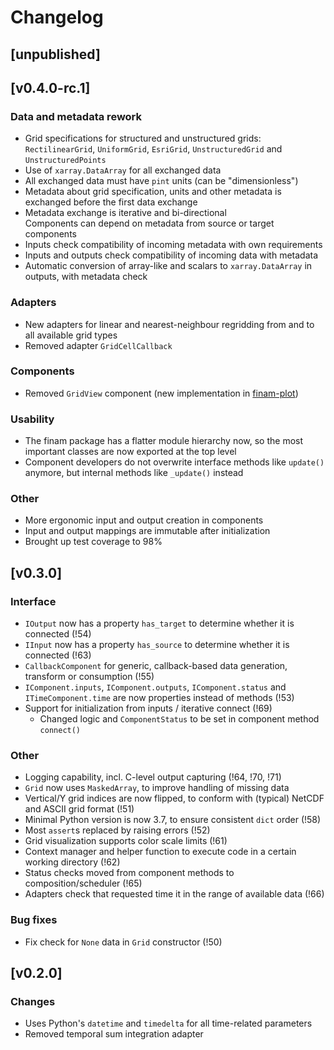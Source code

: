 # Changelog

## [unpublished]

## [v0.4.0-rc.1]

### Data and metadata rework

* Grid specifications for structured and unstructured grids:  
  `RectilinearGrid`, `UniformGrid`, `EsriGrid`, `UnstructuredGrid` and `UnstructuredPoints`
* Use of `xarray.DataArray` for all exchanged data
* All exchanged data must have `pint` units (can be "dimensionless")
* Metadata about grid specification, units and other metadata is exchanged before the first data exchange
* Metadata exchange is iterative and bi-directional  
  Components can depend on metadata from source or target components
* Inputs check compatibility of incoming metadata with own requirements
* Inputs and outputs check compatibility of incoming data with metadata
* Automatic conversion of array-like and scalars to `xarray.DataArray` in outputs, with metadata check

### Adapters

* New adapters for linear and nearest-neighbour regridding from and to all available grid types
* Removed adapter `GridCellCallback`

### Components

* Removed `GridView` component (new implementation in [finam-plot](https://git.ufz.de/FINAM/finam-plot))

### Usability

* The finam package has a flatter module hierarchy now, so the most important classes are now exported at the top level
* Component developers do not overwrite interface methods like `update()` anymore, but internal methods like `_update()` instead

### Other

* More ergonomic input and output creation in components
* Input and output mappings are immutable after initialization
* Brought up test coverage to 98%

## [v0.3.0]

### Interface

* `IOutput` now has a property `has_target` to determine whether it is connected (!54)
* `IInput` now has a property `has_source` to determine whether it is connected (!63)
* `CallbackComponent` for generic, callback-based data generation, transform or consumption (!55)
* `IComponent.inputs`, `IComponent.outputs`, `IComponent.status` and `ITimeComponent.time` are now properties instead of methods (!53)
* Support for initialization from inputs / iterative connect (!69)
  * Changed logic and `ComponentStatus` to be set in component method `connect()`

### Other

* Logging capability, incl. C-level output capturing (!64, !70, !71)
* `Grid` now uses `MaskedArray`, to improve handling of missing data
* Vertical/Y grid indices are now flipped, to conform with (typical) NetCDF and ASCII grid format (!51)
* Minimal Python version is now 3.7, to ensure consistent `dict` order (!58)
* Most `assert`s replaced by raising errors (!52)
* Grid visualization supports color scale limits (!61)
* Context manager and helper function to execute code in a certain working directory (!62)
* Status checks moved from component methods to composition/scheduler (!65)
* Adapters check that requested time it in the range of available data (!66)

### Bug fixes

* Fix check for `None` data in `Grid` constructor (!50)

## [v0.2.0]

### Changes

* Uses Python's `datetime` and `timedelta` for all time-related parameters
* Removed temporal sum integration adapter
